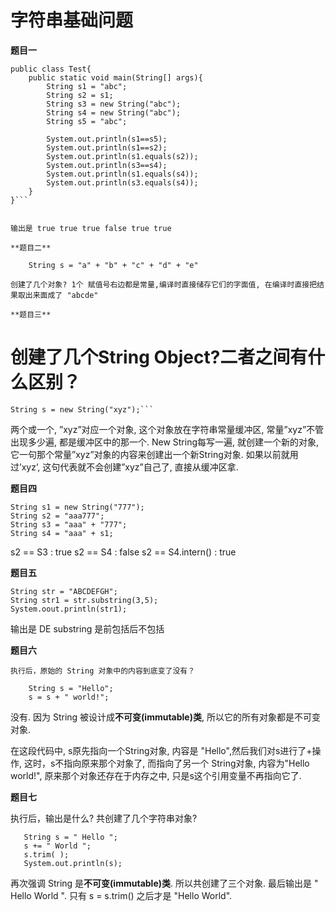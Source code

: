 # 字符串基础问题

**题目一**
```
public class Test{
    public static void main(String[] args){
        String s1 = "abc";
        String s2 = s1;
        String s3 = new String("abc");
        String s4 = new String("abc");
        String s5 = "abc";

        System.out.println(s1==s5);
        System.out.println(s1==s2);
        System.out.println(s1.equals(s2));
        System.out.println(s3==s4);
        System.out.println(s1.equals(s4));
        System.out.println(s3.equals(s4));
    }
}```


输出是 true true true false true true

**题目二**

    String s = "a" + "b" + "c" + "d" + "e"

创建了几个对象? 1个 赋值号右边都是常量,编译时直接储存它们的字面值, 在编译时直接把结果取出来面成了 "abcde"

**题目三**

```
# 创建了几个String Object?二者之间有什么区别？

    String s = new String("xyz");```

两个或一个,
”xyz”对应一个对象,
这个对象放在字符串常量缓冲区,
常量”xyz”不管出现多少遍,
都是缓冲区中的那一个.
New String每写一遍,
就创建一个新的对象,
它一句那个常量”xyz”对象的内容来创建出一个新String对象.
如果以前就用过’xyz’,
这句代表就不会创建”xyz”自己了,
直接从缓冲区拿.

**题目四**

    String s1 = new String("777");
    String s2 = "aaa777";
    String s3 = "aaa" + "777";
    String s4 = "aaa" + s1;

s2 == S3 : true
s2 == S4 : false
s2 == S4.intern() : true


**题目五**

    String str = "ABCDEFGH";
    String str1 = str.substring(3,5);
    System.oout.println(str1);

输出是 DE substring 是前包括后不包括

**题目六**

    执行后，原始的 String 对象中的内容到底变了没有？

        String s = "Hello";
        s = s + " world!";

没有.
因为 String 被设计成**不可变(immutable)类**,
所以它的所有对象都是不可变对象.

在这段代码中,
s原先指向一个String对象,
内容是 "Hello",然后我们对s进行了+操作,
这时，s不指向原来那个对象了,
而指向了另一个 String对象,
内容为"Hello world!",
原来那个对象还存在于内存之中,
只是s这个引用变量不再指向它了.

**题目七**

   执行后，输出是什么? 共创建了几个字符串对象?

       String s = " Hello ";
       s += " World ";
       s.trim( );
       System.out.println(s);

再次强调 String 是**不可变(immutable)类**.
所以共创建了三个对象. 最后输出是 " Hello  World ".
只有 s = s.trim() 之后才是 "Hello  World".
